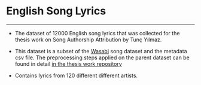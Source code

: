 # English Song Lyrics
--------

- The dataset of 12000 English song lyrics that was collected for the thesis work on Song Authorship Attribution by Tunç Yılmaz.

- This dataset is a subset of the [Wasabi](https://github.com/micbuffa/WasabiDataset) song dataset and the metadata csv file. The preprocessing steps applied on the parent dataset can be found in detail [in the thesis work repository](https://github.com/TuncYilmaz/song-authorship-attribution/blob/master/1_Dataset_Preparation.ipynb)

- Contains lyrics from 120 different different artists.








